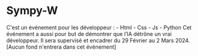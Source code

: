 # Sympy-W
C'est un événement pour les développeur :  - Html - Css - Js - Python Cet événement a aussi pour but de démontrer que l’IA détrône un vrai développeur.  Il sera supervisé et encadrer du 29 Février au  2 Mars 2024. [Aucun fond n'entrera dans cet événement]
